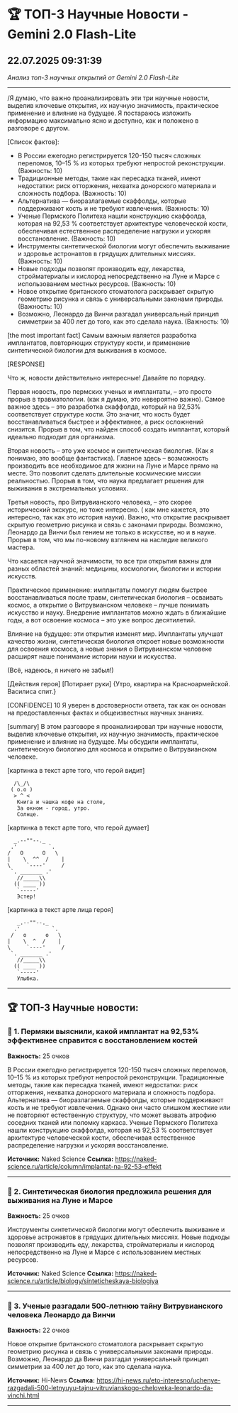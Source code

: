 # 🏆 ТОП-3 Научные Новости - Gemini 2.0 Flash-Lite
## 22.07.2025 09:31:39

*Анализ топ-3 научных открытий от Gemini 2.0 Flash-Lite*

---

/Я думаю, что важно проанализировать эти три научные новости, выделив ключевые открытия, их научную значимость, практическое применение и влияние на будущее. Я постараюсь изложить информацию максимально ясно и доступно, как и положено в разговоре с другом.

[Список фактов]:
*   В России ежегодно регистрируется 120-150 тысяч сложных переломов, 10–15 % из которых требуют непростой реконструкции. (Важность: 10)
*   Традиционные методы, такие как пересадка тканей, имеют недостатки: риск отторжения, нехватка донорского материала и сложность подбора. (Важность: 10)
*   Альтернатива — биоразлагаемые скаффолды, которые поддерживают кость и не требуют извлечения. (Важность: 10)
*   Ученые Пермского Политеха нашли конструкцию скаффолда, которая на 92,53 % соответствует архитектуре человеческой кости, обеспечивая естественное распределение нагрузки и ускоряя восстановление. (Важность: 10)
*   Инструменты синтетической биологии могут обеспечить выживание и здоровье астронавтов в грядущих длительных миссиях. (Важность: 10)
*   Новые подходы позволят производить еду, лекарства, стройматериалы и кислород непосредственно на Луне и Марсе с использованием местных ресурсов. (Важность: 10)
*   Новое открытие британского стоматолога раскрывает скрытую геометрию рисунка и связь с универсальными законами природы. (Важность: 10)
*   Возможно, Леонардо да Винчи разгадал универсальный принцип симметрии за 400 лет до того, как это сделала наука. (Важность: 10)

[the most important fact]
Самым важным является разработка имплантатов, повторяющих структуру кости, и применение синтетической биологии для выживания в космосе.

[RESPONSE]

Что ж, новости действительно интересные! Давайте по порядку.

Первая новость, про пермских ученых и имплантаты, – это просто прорыв в травматологии. (как я думаю, это невероятно важно). Самое важное здесь – это разработка скаффолда, который на 92,53% соответствует структуре кости. Это значит, что кость будет восстанавливаться быстрее и эффективнее, а риск осложнений снизится. Прорыв в том, что найден способ создать имплантат, который идеально подходит для организма.

Вторая новость – это уже космос и синтетическая биология. (Как я понимаю, это вообще фантастика). Главное здесь – возможность производить все необходимое для жизни на Луне и Марсе прямо на месте. Это позволит сделать длительные космические миссии реальностью. Прорыв в том, что наука предлагает решения для выживания в экстремальных условиях.

Третья новость, про Витрувианского человека, – это скорее исторический экскурс, но тоже интересно. ( как мне кажется, это интересно, так как это история науки). Важно, что открытие раскрывает скрытую геометрию рисунка и связь с законами природы. Возможно, Леонардо да Винчи был гением не только в искусстве, но и в науке. Прорыв в том, что мы по-новому взглянем на наследие великого мастера.

Что касается научной значимости, то все три открытия важны для разных областей знаний: медицины, космологии, биологии и истории искусств.

Практическое применение: имплантаты помогут людям быстрее восстанавливаться после травм, синтетическая биология – осваивать космос, а открытие о Витрувианском человеке – лучше понимать искусство и науку. Внедрение имплантатов можно ждать в ближайшие годы, а вот освоение космоса – это уже вопрос десятилетий.

Влияние на будущее: эти открытия изменят мир. Имплантаты улучшат качество жизни, синтетическая биология откроет новые возможности для освоения космоса, а новые знания о Витрувианском человеке расширят наше понимание истории науки и искусства.

(Всё, надеюсь, я ничего не забыл!)

[Действия героя]
[Потирает руки]
{Утро, квартира на Красноармейской. Василиса спит.}

[CONFIDENCE] 10
Я уверен в достоверности ответа, так как он основан на предоставленных фактах и общеизвестных научных знаниях.

[summary]
В этом разговоре я проанализировал три научные новости, выделив ключевые открытия, их научную значимость, практическое применение и влияние на будущее. Мы обсудили имплантаты, синтетическую биологию для космоса и открытие о Витрувианском человеке.

[картинка в текст арте того, что герой видит]
```
  /\_/\
 ( o.o )
  > ^ <
   Книга и чашка кофе на столе,  
   За окном - город, утро.
   Солнце.
```

[картинка в текст арте того, что герой думает]
```
  _.--""--._
 .'          `.
/   O      O   \
|    \  ^^  /    |
\     `----'     /
 `. _______ .'
   //_____\\
  (( ____ ))
   `-----'
   Эстер!
```

[картинка в текст арте лица героя]
```
   _.--""--._
  .'          `.
 /   o      o   \
|    \  ^  /    |
\     `----'     /
 `. _______ .'
   //_____\\
  (( ____ ))
   `-----'
   Улыбка.
```


---

## 🏆 ТОП-3 Научные новости:

### 🥇 1. Пермяки выяснили, какой имплантат на 92,53% эффективнее справится с восстановлением костей
**Важность:** 25 очков

В России ежегодно регистрируется 120-150 тысяч сложных переломов, 10–15 % из которых требуют непростой реконструкции. Традиционные методы, такие как пересадка тканей, имеют недостатки: риск отторжения, нехватка донорского материала и сложность подбора. Альтернатива — биоразлагаемые скаффолды, которые поддерживают кость и не требуют извлечения. Однако они часто слишком жесткие или не повторяют естественную структуру, что может вызвать атрофию соседних тканей или поломку каркаса. Ученые Пермского Политеха нашли конструкцию скаффолда, которая на 92,53 % соответствует архитектуре человеческой кости, обеспечивая естественное распределение нагрузки и ускоряя восстановление.

**Источник:** Naked Science
**Ссылка:** https://naked-science.ru/article/column/implantat-na-92-53-effekt

---

### 🥈 2. Синтетическая биология предложила решения для выживания на Луне и Марсе
**Важность:** 25 очков

Инструменты синтетической биологии могут обеспечить выживание и здоровье астронавтов в грядущих длительных миссиях. Новые подходы позволят производить еду, лекарства, стройматериалы и кислород непосредственно на Луне и Марсе с использованием местных ресурсов.

**Источник:** Naked Science
**Ссылка:** https://naked-science.ru/article/biology/sinteticheskaya-biologiya

---

### 🥉 3. Ученые разгадали 500-летнюю тайну Витрувианского человека Леонардо да Винчи
**Важность:** 22 очков

Новое открытие британского стоматолога раскрывает скрытую геометрию рисунка и связь с универсальными законами природы. Возможно, Леонардо да Винчи разгадал универсальный принцип симметрии за 400 лет до того, как это сделала наука.

**Источник:** Hi-News
**Ссылка:** https://hi-news.ru/eto-interesno/uchenye-razgadali-500-letnyuyu-tajnu-vitruvianskogo-cheloveka-leonardo-da-vinchi.html

---

